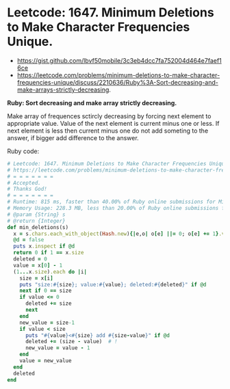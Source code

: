 # Leetcode: 1647. Minimum Deletions to Make Character Frequencies Unique.

- https://gist.github.com/lbvf50mobile/3c3eb4dcc7fa752004d464e7faef16ce
- https://leetcode.com/problems/minimum-deletions-to-make-character-frequencies-unique/discuss/2210636/Ruby%3A-Sort-decreasing-and-make-arrays-strictly-decreasing.

**Ruby: Sort decreasing and make array strictly decreasing.**

Make array of frequences sctircly decreasing by forcing next element to appropriate value. Value of the next element is current minus one or less. If next element is less then current minus one do not add someting to the answer, if bigger add difference to the answer.


Ruby code:
```Ruby
# Leetcode: 1647. Minimum Deletions to Make Character Frequencies Unique.
# https://leetcode.com/problems/minimum-deletions-to-make-character-frequencies-unique/
# = = = = = = =
# Accepted.
# Thanks God!
# = = = = = = =
# Runtime: 815 ms, faster than 40.00% of Ruby online submissions for Minimum Deletions to Make Character Frequencies Unique.
# Memory Usage: 228.3 MB, less than 20.00% of Ruby online submissions for Minimum Deletions to Make Character Frequencies Unique.
# @param {String} s
# @return {Integer}
def min_deletions(s)
  x = s.chars.each_with_object(Hash.new){|e,o| o[e] ||= 0; o[e] += 1}.values.sort_by{|x| -x}
  @d = false
  puts x.inspect if @d
  return 0 if 1 == x.size
  deleted = 0
  value = x[0] - 1
  (1...x.size).each do |i|
    size = x[i]
    puts "size:#{size}; value:#{value}; deleted:#{deleted}" if @d
    next if 0 == size
    if value <= 0
      deleted += size
      next
    end
    new_value = size-1
    if value < size
      puts "#{value}<#{size} add #{size-value}" if @d
      deleted += (size - value)  # !
      new_value = value - 1
    end
    value = new_value
  end
  deleted
end
```
